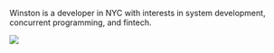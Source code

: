 Winston is a developer in NYC with interests in system development, concurrent programming, and fintech.

![](https://komarev.com/ghpvc/?username=wriggs12&style=flat-square)

<!---
wriggs12/wriggs12 is a ✨ special ✨ repository because its `README.md` (this file) appears on your GitHub profile.
You can click the Preview link to take a look at your changes.
--->
